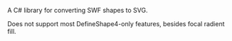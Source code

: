 A C# library for converting SWF shapes to SVG.

Does not support most DefineShape4-only features, besides focal radient fill.